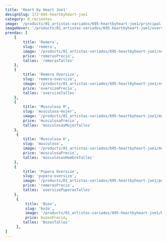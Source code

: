```yaml
---
title: 'Heart by Heart Joe1'
designSlug: 172-695-heartbyheart-joe1
category: 0_recientes
image: '/products/01_artistas-variados/695-heartbyheart-joe1/principal.jpg'
imageHover: '/products/01_artistas-variados/695-heartbyheart-joe1/oversize.jpg'
prendas: [
    {   
        title: 'Remera',
        slug: 'remera',          
        image: '/products/01_artistas-variados/695-heartbyheart-joe1/normal.jpg',
        price: 'remerasPrecio',
        talles: 'remerasTalles'
    },
    {
        title: 'Remera Oversize',
        slug: 'remera-oversize',
        image: '/products/01_artistas-variados/695-heartbyheart-joe1/oversize.jpg',
        price: 'oversizePrecio',
        talles: 'oversizeTalles'
    },
    {
        title: 'Musculosa M',
        slug: 'musculosa-mujer',
        image: '/products/01_artistas-variados/695-heartbyheart-joe1/musculosa.jpg',
        price: 'musculosaPrecio',
        talles: 'musculosasMujerTalles'
    },
     {
        title: 'Musculosa H',
        slug: 'musculoso',
        image: '/products/01_artistas-variados/695-heartbyheart-joe1/musculoso.jpg',
        price: 'musculosaPrecio',
        talles: 'musculosasHombreTalles'
    },
    {
        title: 'Pupera Oversize',
        slug: 'pupera-oversize',
        image: '/products/01_artistas-variados/695-heartbyheart-joe1/pupera.jpg',
        price: 'remerasPrecio',
        talles: 'oversizePuperasTalles'
    },
     {
         title: 'Buzo',
         slug: 'buzo',
         image: '/products/01_artistas-variados/695-heartbyheart-joe1/buzo.jpg',
         price: buzosPrecio,
        talles: 'BuzosTalles'
     },
]
---
```

